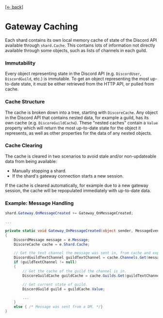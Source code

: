 [[← back]](./README.md)

# Gateway Caching

Each shard contains its own local memory cache of state of the Discord API available through `shard.Cache`. This contains lots of information not directly available through some objects, such as lists of channels in each guild.

### Immutability
Every object representing state in the Discord API (e.g. `DiscordUser`, `DiscordGuild`, etc.) is immutable. To get an object representing the most up-to-date state, it must be either retrieved from the HTTP API, or pulled from cache.

### Cache Structure
The cache is broken down into a tree, starting with `DiscoreCache`. Any object in the Discord API that contains nested data, for example a guild, has its own cache (e.g. `DiscoreGuildCache`). These "nested caches" contain a `Value` property which will return the most up-to-date state for the object it represents, as well as other properties for the data of any nested objects.

### Cache Clearing
The cache is cleared in two scenarios to avoid stale and/or non-updateable data from being available:
- Manually stopping a shard.
- If the shard's gateway connection starts a new session.

If the cache is cleared automatically, for example due to a new gateway session, the cache will be repopulated immediately with up-to-date data.

### Example: Message Handling
```csharp
shard.Gateway.OnMessageCreated += Gateway_OnMessageCreated;

...

private static void Gateway_OnMessageCreated(object sender, MessageEventArgs e)
{
    DiscordMessage message = e.Message;
    DiscoreCache cache = e.Shard.Cache;

    // Get the text channel the message was sent in, from cache and expect it to be a guild channel.
    DiscordGuildTextChannel guildTextChannel = cache.Channels.Get(message.ChannelId) as DiscordGuildTextChannel;
    if (guildTextChannel != null)
    {
        // Get the cache of the guild the channel is in.
        DiscoreGuildCache guildCache = cache.Guilds.Get(guildTextChannel.GuildId);

        // Get current state of guild.
        DiscordGuild guild = guildCache.Value;

        ...    
    }
    else { /* Message was sent from a DM. */}
}
``` 